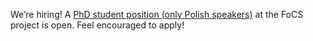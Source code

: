 ﻿---
layout: post
date: 2019-05-21 11:54:00
inline: true
---

We’re hiring! A [PhD student position (only Polish speakers)](https://ijp.pan.pl/wp-content/uploads/2019/05/doc20190530130120.pdf) at the FoCS project is open. Feel encouraged to apply!
